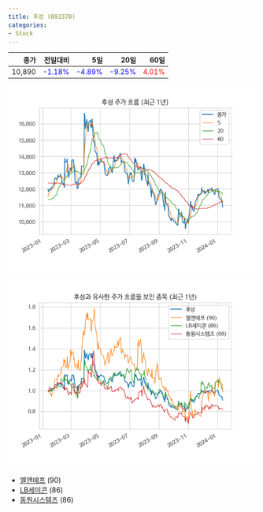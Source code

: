 ```yaml
---
title: 후성 (093370)
categories:
- Stock
---
```


|종가|전일대비|5일|20일|60일|
|---:|-------:|--:|---:|---:|
|10,890|<span style="color: blue">-1.18%</span>|<span style="color: blue">-4.89%</span>|<span style="color: blue">-9.25%</span>|<span style="color: red">4.01%</span>|


<!-- more -->

![093370](/assets/images/stock/093370.png)

![093370](/assets/images/stock/093370_sim.png)

- [엘앤에프](/stock/066970/) (90)
- [LB세미콘](/stock/061970/) (86)
- [동원시스템즈](/stock/014820/) (86)